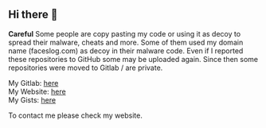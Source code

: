 ## Hi there 👋

**Careful** Some people are copy pasting my code or using it as decoy to spread their malware, cheats and more. Some of them used my domain name (faceslog.com) as decoy in their malware code. Even if I reported these repositories to GitHub some may be uploaded again. Since then some repositories were moved to Gitlab / are private.

My Gitlab: [here](https://gitlab.com/faceslog) <br/>
My Website: [here](https://faceslog.com) <br/>
My Gists: [here](https://gist.github.com/faceslog) <br/>

To contact me please check my website.
